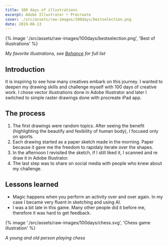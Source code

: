 ```yaml
---
title: 100 days of illustrations
excerpt: Adobe Illustrator • Procreate
cover: ./src/assets/raw-images/100days/bestselection.png
date: 2019-08-13
---
```


{% image './src/assets/raw-images/100days/bestselection.png', 'Best of illustrations' %}

<em>My favorite illustrations, see [Behance](https://www.behance.net/gallery/85507617/100-illustration-in-100-days) for full list</em>

## Introduction

It is inspiring to see how many creatives embark on this journey. I wanted to deepen my drawing skills and challenge myself with 100 days of creative work. I chose vector illustrations done in Adobe Illustrator and later I switched to simple raster drawings done with procreate iPad app.

## The process

1. The first drawings were random topics. After seeing the benefit (highlighting the beautify and fexibility of human body), I focused only on sports.
2. Each drawing started as a paper sketch made in the morning. Paper because it gave me the freedom to rapidaly iterate over the shapes.
3. In the afternoon I revisited the sketch, if I still liked it, I scanned and re draw it in Adobe Illustrator.
4. The last step was to share on social media with people who knew about my challenge.

## Lessons learned

- Magic happens when you perform an activity over and over again. In my case I became very fluent in sketching and using AI.
- I was a bit late in this game. Many other people did it before me, therefore it was hard to get feedback.

{% image './src/assets/raw-images/100days/chess.svg', 'Chess game illustration' %}

<em>A young and old person playing chess</em>
